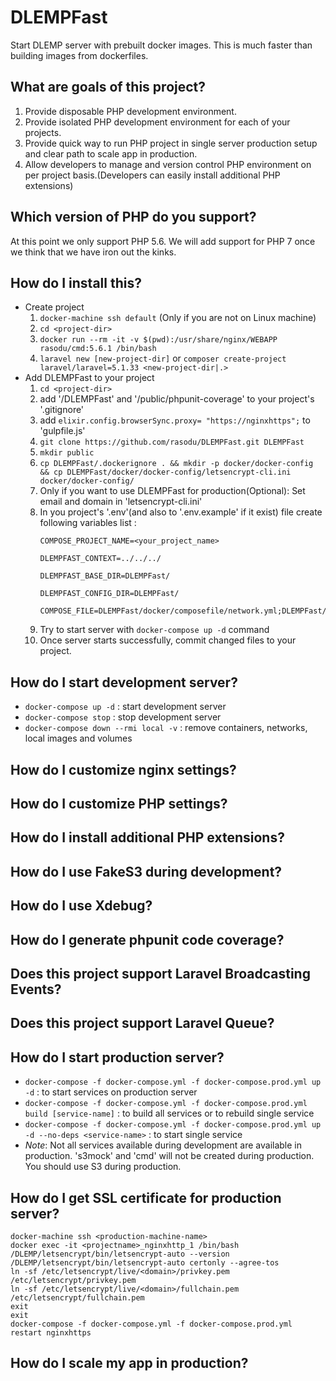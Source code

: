 # DLEMPFast
Start DLEMP server with prebuilt docker images. This is much faster than building images from dockerfiles.

## What are goals of this project?
1. Provide disposable PHP development environment.
2. Provide isolated PHP development environment for each of your projects.
3. Provide quick way to run PHP project in single server production setup and clear path to scale app in production.
4. Allow developers to manage and version control PHP environment on per project basis.(Developers can easily install additional PHP extensions)

## Which version of PHP do you support?
At this point we only support PHP 5.6. We will add support for PHP 7 once we think that we have iron out the kinks.

## How do I install this?
- Create project
    1. ```docker-machine ssh default``` (Only if you are not on Linux machine)
    2. ```cd <project-dir>```
    3. ```docker run --rm -it -v $(pwd):/usr/share/nginx/WEBAPP rasodu/cmd:5.6.1 /bin/bash```
    4. ```laravel new [new-project-dir]``` or ```composer create-project laravel/laravel=5.1.33 <new-project-dir|.>```
- Add DLEMPFast to your project
    1. ```cd <project-dir>```
    2. add '/DLEMPFast' and '/public/phpunit-coverage' to your project's '.gitignore'
    3. add ```elixir.config.browserSync.proxy= "https://nginxhttps";``` to 'gulpfile.js'
    3. ```git clone https://github.com/rasodu/DLEMPFast.git DLEMPFast```
    4. ```mkdir public```
    5. ```cp DLEMPFast/.dockerignore . && mkdir -p docker/docker-config && cp DLEMPFast/docker/docker-config/letsencrypt-cli.ini docker/docker-config/```
    6. Only if you want to use DLEMPFast for production(Optional): Set email and domain in 'letsencrypt-cli.ini'
    7. In you project's '.env'(and also to '.env.example' if it exist) file create following variables list :
        ```
        COMPOSE_PROJECT_NAME=<your_project_name>
        ```
        ```
        DLEMPFAST_CONTEXT=../../../
        ```
        ```
        DLEMPFAST_BASE_DIR=DLEMPFast/
        ```
        ```
        DLEMPFAST_CONFIG_DIR=DLEMPFast/
        ```
        ```
        COMPOSE_FILE=DLEMPFast/docker/composefile/network.yml;DLEMPFast/docker/composefile/phpfpm56.yml;DLEMPFast/docker/composefile/phpfpm56.override.yml;DLEMPFast/docker/composefile/nginx.yml
        ```
    8. Try to start server with ```docker-compose up -d``` command
    9. Once server starts successfully, commit changed files to your project.

## How do I start development server?
- ```docker-compose up -d``` : start development server
- ```docker-compose stop``` : stop development server
- ```docker-compose down --rmi local -v``` : remove containers, networks, local images and volumes

## How do I customize nginx settings?

## How do I customize PHP settings?

## How do I install additional PHP extensions?

## How do I use FakeS3 during development?

## How do I use Xdebug?

## How do I generate phpunit code coverage?

## Does this project support Laravel Broadcasting Events?

## Does this project support Laravel Queue?

## How do I start production server?
- ```docker-compose -f docker-compose.yml -f docker-compose.prod.yml up -d``` : to start services on production server
- ```docker-compose -f docker-compose.yml -f docker-compose.prod.yml build [service-name]``` : to build all services or to rebuild single service
- ```docker-compose -f docker-compose.yml -f docker-compose.prod.yml up -d --no-deps <service-name>``` : to start single service
- *Note*: Not all services available during development are available in production. 's3mock' and 'cmd' will not be created during production. You should use S3 during production.

## How do I get SSL certificate for production server?
```
docker-machine ssh <production-machine-name>
docker exec -it <projectname>_nginxhttp_1 /bin/bash
/DLEMP/letsencrypt/bin/letsencrypt-auto --version
/DLEMP/letsencrypt/bin/letsencrypt-auto certonly --agree-tos
ln -sf /etc/letsencrypt/live/<domain>/privkey.pem /etc/letsencrypt/privkey.pem
ln -sf /etc/letsencrypt/live/<domain>/fullchain.pem /etc/letsencrypt/fullchain.pem
exit
exit
docker-compose -f docker-compose.yml -f docker-compose.prod.yml restart nginxhttps
```

## How do I scale my app in production?
